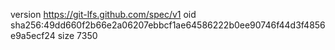 version https://git-lfs.github.com/spec/v1
oid sha256:49dd660f2b66e2a06207ebbcf1ae64586222b0ee90746f44d3f4856e9a5ecf24
size 7350
